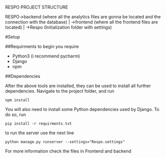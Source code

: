 RESPO PROJECT STRUCTURE

RESPO->backend (where all the analytics files are gonna be located and the connection with the database)
    |
     ->frontend (where all the frontend files are located)
    |
     ->Respo (Initialization folder with settings)


#Setup

##Requirments
to begin you require

* Python3 (i recommend pycharm)
* Django
* npm

##Dependencies

After the above tools are installed, they can be used to install all further dependencies. Navigate to the project folder, and run

```
npm install
```

You will also need to install some Python dependencies used by Django. To do so, run

```
pip install -r requirments.txt
```

to run the server use the next line

```
python manage.py runserver --settings="Respo.settings"
```

For more information check the files in Frontend and backend


